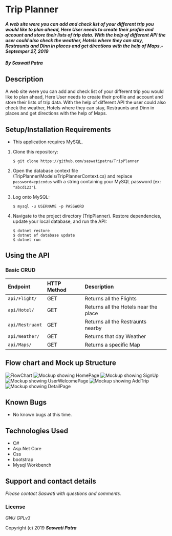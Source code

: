 # Trip Planner

#### _A web site were you can add and check list of your different trip you would like to plan ahead, Here User needs to create their profile and account and store their lists of trip data. With the help of different API the user could also check the weather, Hotels where they can stay, Restraunts and Dinn in places and get directions with the help of Maps.- Septemper 27, 2019_

#### _By **Saswati Patra**_

## Description

A web site were you can add and check list of your different trip you would like to plan ahead, Here User needs to create their profile and account and store their lists of trip data. With the help of different API the user could also check the weather, Hotels where they can stay, Restraunts and Dinn in places and get directions with the help of Maps.

## Setup/Installation Requirements

* This application requires MySQL.

1. Clone this repository:
    ```
    $ git clone https://github.com/saswatipatra/TripPlanner

    ```
2. Open the database context file (TripPlanner/Models/TripPlannerContext.cs) and replace `password=epicodus` with a string containing your MySQL password (ex: `"abcd123"`).

3. Log onto MySQL:
    ```
    $ mysql -u USERNAME -p PASSWORD
    ```
5. Navigate to the project directory (TripPlanner). Restore dependencies, update your local database, and run the API:
    ```
    $ dotnet restore
    $ dotnet ef database update
    $ dotnet run
    ```
## Using the API

### **Basic CRUD**
| Endpoint | HTTP Method | Description |
| :------------- | :------------- | :------------- |
| `api/Flight/` | GET |  Returns all the Flights |
| `api/Hotel/` | GET | Returns all the Hotels near the place|
| `api/Restruant` | GET |  Returns all the Restraunts nearby |
| `api/Weather/` | GET |  Returns that day Weather |
| `api/Maps/` | GET |  Returns a specific Map |

## Flow chart and Mock up Structure
![FlowChart](https://user-images.githubusercontent.com/51075552/65715071-3fde0b00-e051-11e9-852b-f988f4498099.jpg)
![Mockup showing HomePage](~/images/Mockup/HomePage.jpg)
![Mockup showing SignUp](~/images/Mockup/SignUp.jpg)
![Mockup showing UserWelcomePage](~/images/Mockup/UserWelcomePage.jpg)
![Mockup showing AddTrip](~/images/Mockup/AddTrip.jpg)
![Mockup showing DetailPage](~/images/Mockup/DetailPage.jpg)

## Known Bugs
* No known bugs at this time.

## Technologies Used
* C#
* Asp.Net Core
* Css
* bootstrap
* Mysql Workbench

## Support and contact details

_Please contact  Saswati with questions and comments._

### License

*GNU GPLv3*

Copyright (c) 2019 **_Saswati Patra_**